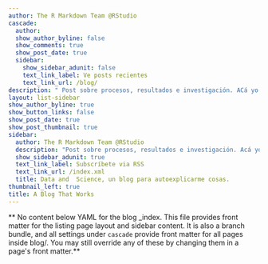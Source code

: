 ```yaml
---
author: The R Markdown Team @RStudio
cascade:
  author: 
  show_author_byline: false
  show_comments: true
  show_post_date: true
  sidebar:
    show_sidebar_adunit: false
    text_link_label: Ve posts recientes
    text_link_url: /blog/
description: " Post sobre procesos, resultados e investigación. ACá yo misma me explico cosas para poder recordarlas."
layout: list-sidebar
show_author_byline: true
show_button_links: false
show_post_date: true
show_post_thumbnail: true
sidebar:
  author: The R Markdown Team @RStudio
  description: "Post sobre procesos, resultados e investigación. Acá yo misma me explico cosas para poder recordarlas."
  show_sidebar_adunit: true
  text_link_label: Subscríbete via RSS
  text_link_url: /index.xml
  title: Data and  Science, un blog para autoexplicarme cosas.
thumbnail_left: true
title: A Blog That Works
---
```


** No content below YAML for the blog _index. This file provides front matter for the listing page layout and sidebar content. It is also a branch bundle, and all settings under `cascade` provide front matter for all pages inside blog/. You may still override any of these by changing them in a page's front matter.**
